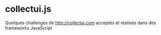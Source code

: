 # collectui.js
Quelques challenges de http://collectui.com acceptés et réalisés dans des frameworks JavaScript

